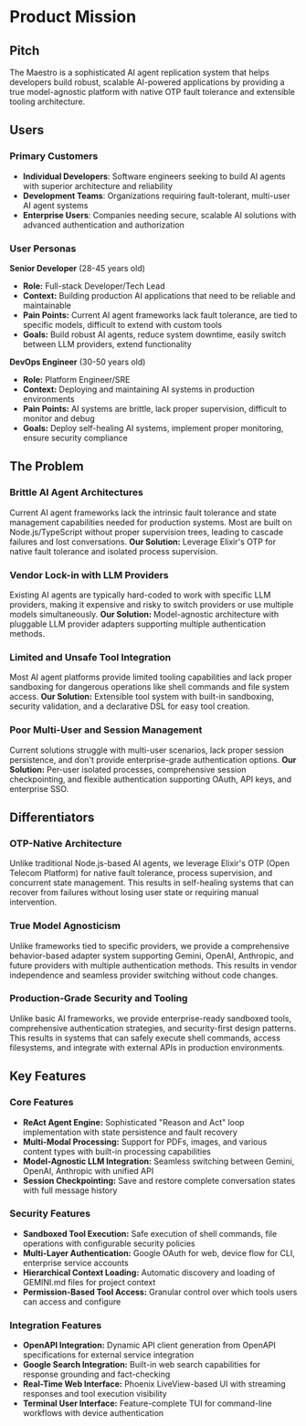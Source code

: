 # Product Mission

## Pitch

The Maestro is a sophisticated AI agent replication system that helps developers build robust, scalable AI-powered applications by providing a true model-agnostic platform with native OTP fault tolerance and extensible tooling architecture.

## Users

### Primary Customers

- **Individual Developers**: Software engineers seeking to build AI agents with superior architecture and reliability
- **Development Teams**: Organizations requiring fault-tolerant, multi-user AI agent systems
- **Enterprise Users**: Companies needing secure, scalable AI solutions with advanced authentication and authorization

### User Personas

**Senior Developer** (28-45 years old)
- **Role:** Full-stack Developer/Tech Lead
- **Context:** Building production AI applications that need to be reliable and maintainable
- **Pain Points:** Current AI agent frameworks lack fault tolerance, are tied to specific models, difficult to extend with custom tools
- **Goals:** Build robust AI agents, reduce system downtime, easily switch between LLM providers, extend functionality

**DevOps Engineer** (30-50 years old)
- **Role:** Platform Engineer/SRE
- **Context:** Deploying and maintaining AI systems in production environments
- **Pain Points:** AI systems are brittle, lack proper supervision, difficult to monitor and debug
- **Goals:** Deploy self-healing AI systems, implement proper monitoring, ensure security compliance

## The Problem

### Brittle AI Agent Architectures

Current AI agent frameworks lack the intrinsic fault tolerance and state management capabilities needed for production systems. Most are built on Node.js/TypeScript without proper supervision trees, leading to cascade failures and lost conversations. **Our Solution:** Leverage Elixir's OTP for native fault tolerance and isolated process supervision.

### Vendor Lock-in with LLM Providers

Existing AI agents are typically hard-coded to work with specific LLM providers, making it expensive and risky to switch providers or use multiple models simultaneously. **Our Solution:** Model-agnostic architecture with pluggable LLM provider adapters supporting multiple authentication methods.

### Limited and Unsafe Tool Integration

Most AI agent platforms provide limited tooling capabilities and lack proper sandboxing for dangerous operations like shell commands and file system access. **Our Solution:** Extensible tool system with built-in sandboxing, security validation, and a declarative DSL for easy tool creation.

### Poor Multi-User and Session Management

Current solutions struggle with multi-user scenarios, lack proper session persistence, and don't provide enterprise-grade authentication options. **Our Solution:** Per-user isolated processes, comprehensive session checkpointing, and flexible authentication supporting OAuth, API keys, and enterprise SSO.

## Differentiators

### OTP-Native Architecture

Unlike traditional Node.js-based AI agents, we leverage Elixir's OTP (Open Telecom Platform) for native fault tolerance, process supervision, and concurrent state management. This results in self-healing systems that can recover from failures without losing user state or requiring manual intervention.

### True Model Agnosticism

Unlike frameworks tied to specific providers, we provide a comprehensive behavior-based adapter system supporting Gemini, OpenAI, Anthropic, and future providers with multiple authentication methods. This results in vendor independence and seamless provider switching without code changes.

### Production-Grade Security and Tooling

Unlike basic AI frameworks, we provide enterprise-ready sandboxed tools, comprehensive authentication strategies, and security-first design patterns. This results in systems that can safely execute shell commands, access filesystems, and integrate with external APIs in production environments.

## Key Features

### Core Features

- **ReAct Agent Engine:** Sophisticated "Reason and Act" loop implementation with state persistence and fault recovery
- **Multi-Modal Processing:** Support for PDFs, images, and various content types with built-in processing capabilities
- **Model-Agnostic LLM Integration:** Seamless switching between Gemini, OpenAI, Anthropic with unified API
- **Session Checkpointing:** Save and restore complete conversation states with full message history

### Security Features

- **Sandboxed Tool Execution:** Safe execution of shell commands, file operations with configurable security policies
- **Multi-Layer Authentication:** Google OAuth for web, device flow for CLI, enterprise service accounts
- **Hierarchical Context Loading:** Automatic discovery and loading of GEMINI.md files for project context
- **Permission-Based Tool Access:** Granular control over which tools users can access and configure

### Integration Features

- **OpenAPI Integration:** Dynamic API client generation from OpenAPI specifications for external service integration
- **Google Search Integration:** Built-in web search capabilities for response grounding and fact-checking
- **Real-Time Web Interface:** Phoenix LiveView-based UI with streaming responses and tool execution visibility
- **Terminal User Interface:** Feature-complete TUI for command-line workflows with device authentication